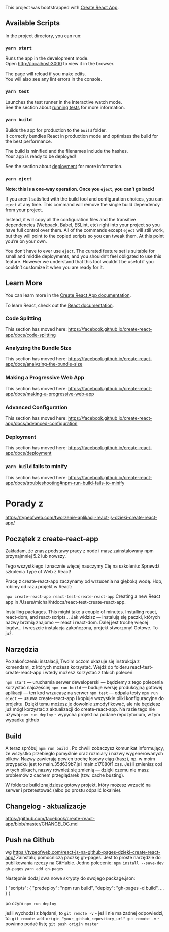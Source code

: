 This project was bootstrapped with [Create React App](https://github.com/facebook/create-react-app).

## Available Scripts

In the project directory, you can run:

### `yarn start`

Runs the app in the development mode.<br />
Open [http://localhost:3000](http://localhost:3000) to view it in the browser.

The page will reload if you make edits.<br />
You will also see any lint errors in the console.

### `yarn test`

Launches the test runner in the interactive watch mode.<br />
See the section about [running tests](https://facebook.github.io/create-react-app/docs/running-tests) for more information.

### `yarn build`

Builds the app for production to the `build` folder.<br />
It correctly bundles React in production mode and optimizes the build for the best performance.

The build is minified and the filenames include the hashes.<br />
Your app is ready to be deployed!

See the section about [deployment](https://facebook.github.io/create-react-app/docs/deployment) for more information.

### `yarn eject`

**Note: this is a one-way operation. Once you `eject`, you can’t go back!**

If you aren’t satisfied with the build tool and configuration choices, you can `eject` at any time. This command will remove the single build dependency from your project.

Instead, it will copy all the configuration files and the transitive dependencies (Webpack, Babel, ESLint, etc) right into your project so you have full control over them. All of the commands except `eject` will still work, but they will point to the copied scripts so you can tweak them. At this point you’re on your own.

You don’t have to ever use `eject`. The curated feature set is suitable for small and middle deployments, and you shouldn’t feel obligated to use this feature. However we understand that this tool wouldn’t be useful if you couldn’t customize it when you are ready for it.

## Learn More

You can learn more in the [Create React App documentation](https://facebook.github.io/create-react-app/docs/getting-started).

To learn React, check out the [React documentation](https://reactjs.org/).

### Code Splitting

This section has moved here: https://facebook.github.io/create-react-app/docs/code-splitting

### Analyzing the Bundle Size

This section has moved here: https://facebook.github.io/create-react-app/docs/analyzing-the-bundle-size

### Making a Progressive Web App

This section has moved here: https://facebook.github.io/create-react-app/docs/making-a-progressive-web-app

### Advanced Configuration

This section has moved here: https://facebook.github.io/create-react-app/docs/advanced-configuration

### Deployment

This section has moved here: https://facebook.github.io/create-react-app/docs/deployment

### `yarn build` fails to minify

This section has moved here: https://facebook.github.io/create-react-app/docs/troubleshooting#npm-run-build-fails-to-minify




# Porady z  
https://typeofweb.com/tworzenie-aplikacji-react-js-dzieki-create-react-app/


## Początek z create-react-app
Zakładam, że znasz podstawy pracy z node i masz zainstalowany npm przynajmniej 5.2 lub nowszy.

Tego wszystkiego i znacznie więcej nauczymy Cię na szkoleniu: Sprawdź szkolenia Type of Web z React!

Pracę z create-react-app zaczynamy od wrzucenia na głęboką wodę. Hop, robimy od razu projekt w React:

`npx create-react-app react-test-create-react-app`
Creating a new React app in /Users/michal/htdocs/react-test-create-react-app.

Installing packages. This might take a couple of minutes.
Installing react, react-dom, and react-scripts...
Jak widzisz — instalują się paczki, których nazwy brzmią znajomo — react i react-dom. Dalej jest trochę więcej logów… i wreszcie instalacja zakończona, projekt stworzony! Gotowe. To już.


## Narzędzia
Po zakończeniu instalacji, Twoim oczom ukazuje się instrukcja z komendami, z których możesz korzystać. Wejdź do folderu react-test-create-react-app i wtedy możesz korzystać z takich poleceń:

`npm start` — uruchamia serwer deweloperski — będziemy z tego polecenia korzystać najczęściej
`npm run build` — buduje wersję produkcyjną gotowej aplikacji — ten kod wrzucasz na serwer
`npm test` — odpala testy
`npm run eject` — usuwa create-react-app i kopiuje wszystkie pliki konfiguracyjne do projektu. Dzięki temu możesz je dowolnie zmodyfikować, ale nie będziesz już mógł korzystać z aktualizacji do create-react-app. Na razie tego nie używaj
`npm run deploy` - wypycha projekt na podane repozytorium, w tym wypadku github

## Build
A teraz spróbuj `npm run build` . Po chwili zobaczysz komunikat informujący, że wszystko przebiegło pomyślnie oraz rozmiary i nazwy wygenerowanych plików. Nazwy zawierają pewien trochę losowy ciąg (hasz), np. w moim przypadku jest to main.35d639b7.js i main.c17080f1.css. Jeśli zmienisz coś w tych plikach, nazwy również się zmienią — dzięki czemu nie masz problemów z cachem przeglądarek (tzw. cache busting).

W folderze build znajdziesz gotowy projekt, który możesz wrzucić na serwer i przetestować (albo po prostu odpalić lokalnie).

## Changelog - aktualizacje
https://github.com/facebook/create-react-app/blob/master/CHANGELOG.md

## Push na Github  
wg https://typeofweb.com/react-js-na-github-pages-dzieki-create-react-app/ 
Zainstaluj pomocniczą paczkę gh-pages.
Jest to proste narzędzie do publikowania rzeczy na GitHubie. Jedno polecenie: 
`npm install --save-dev gh-pages`
`yarn add gh-pages`

Następnie dodaj dwa nowe skrypty do swojego package.json:

{
  "scripts": {
      "predeploy": "npm run build",
      "deploy": "gh-pages -d build",
      …
  }
}

po czym `npm run deploy`

jeśli wychodzi z błędami, to
`git remote -v` - jeśli nie ma żadnej odpowiedzi, to: 
`git remote add origin "your_github_repository_url"`
`git remote -v` - powinno podać listę
`git push origin master`
